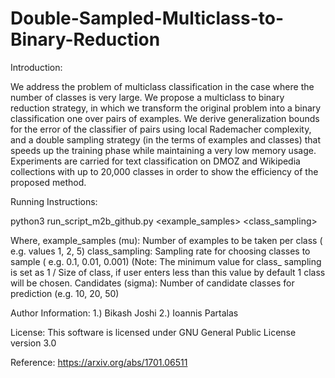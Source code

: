 # Double-Sampled-Multiclass-to-Binary-Reduction

Introduction: 

We address the problem of multiclass classification in the case where the number of classes is very large. We propose a multiclass to binary reduction strategy, in which we transform the original problem into a binary classification one over pairs of examples. We derive generalization bounds for the error of the classifier of pairs using local Rademacher complexity, and a double sampling strategy (in the terms of examples and classes) that speeds up the training phase while maintaining a very low memory usage. Experiments are carried for text classification on DMOZ and Wikipedia collections with up to 20,000 classes in order to show the efficiency of the proposed method.

Running Instructions: 

python3 run_script_m2b_github.py <train filename> <test filename> <example_samples> <class_sampling> <Candidates>

Where,
example_samples (mu): Number of examples to be taken per class ( e.g. values 1, 2, 5)
class_sampling: Sampling rate for choosing classes to sample ( e.g. 0.1, 0.01, 0.001) (Note: The minimum value for class_
sampling is set as 1 / Size of class, if user enters less than this value by default 1 class will be chosen.
Candidates (sigma): Number of candidate classes for prediction (e.g. 10, 20, 50)

Author Information: 
1.) Bikash Joshi
2.) Ioannis Partalas

License: This software is licensed under GNU General Public License version 3.0

Reference: https://arxiv.org/abs/1701.06511

